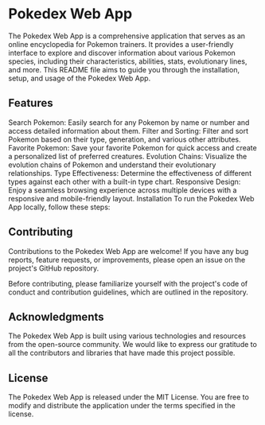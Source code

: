 # Pokedex Web App
The Pokedex Web App is a comprehensive application that serves as an online encyclopedia for Pokemon trainers. It provides a user-friendly interface to explore and discover information about various Pokemon species, including their characteristics, abilities, stats, evolutionary lines, and more. This README file aims to guide you through the installation, setup, and usage of the Pokedex Web App.

## Features
Search Pokemon: Easily search for any Pokemon by name or number and access detailed information about them.
Filter and Sorting: Filter and sort Pokemon based on their type, generation, and various other attributes.
Favorite Pokemon: Save your favorite Pokemon for quick access and create a personalized list of preferred creatures.
Evolution Chains: Visualize the evolution chains of Pokemon and understand their evolutionary relationships.
Type Effectiveness: Determine the effectiveness of different types against each other with a built-in type chart.
Responsive Design: Enjoy a seamless browsing experience across multiple devices with a responsive and mobile-friendly layout.
Installation
To run the Pokedex Web App locally, follow these steps:

## Contributing
Contributions to the Pokedex Web App are welcome! If you have any bug reports, feature requests, or improvements, please open an issue on the project's GitHub repository.

Before contributing, please familiarize yourself with the project's code of conduct and contribution guidelines, which are outlined in the repository.

## Acknowledgments
The Pokedex Web App is built using various technologies and resources from the open-source community. We would like to express our gratitude to all the contributors and libraries that have made this project possible.

## License
The Pokedex Web App is released under the MIT License. You are free to modify and distribute the application under the terms specified in the license.